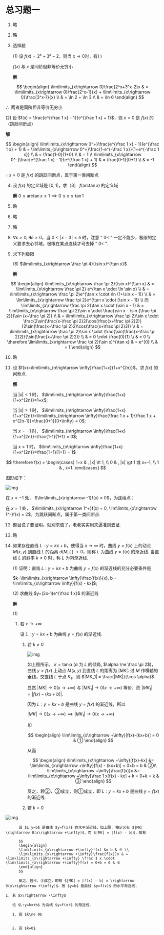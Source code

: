 # 总习题一

1. 略
2. 略
3. 选择题
   
   (1) 设 $f(x)=2^x+3^x-2$，则当 $x\rightarrow 0$时，有( )

   $f(x)$ 与 $x$ 是同阶但非等价无穷小 

   **解**

$$
\begin{align}
\lim\limits_{x\rightarrow 0}\frac{2^x+3^x-2}x & = \lim\limits_{x\rightarrow 0}\frac{2^x-1}{x} + \lim\limits_{x\rightarrow 0}\frac{3^x-1}{x} \\
& = \ln 2 + \ln 3 \\
& = \ln 6
\end{align}
$$

   $\therefore$ 两者是同阶但非等价无穷小

   (2) 设 $f(x) = \frac{e^{\frac 1 x} - 1}{e^{\frac 1 x} + 1}$，则 $x=0$ 是 $f(x)$ 的（跳跃间断点）

   **解**

$$
\begin{align}
\lim\limits_{x\rightarrow 0^+}\frac{e^{\frac 1 x} - 1}{e^{\frac 1 x} + 1} & = \lim\limits_{x\rightarrow 0^+}\frac{1-e^{-\frac 1 x}}{1+e^{-\frac 1 x}} \\
& = \frac{1-0}{1+0} \\
& = 1 \\
\lim\limits_{x\rightarrow 0^-}\frac{e^{\frac 1 x} - 1}{e^{\frac 1 x} + 1} & = \frac{0-1}{0+1} \\
& = -1
\end{align}
$$

   $\therefore x=0$ 是 $f(x)$ 的跳跃间断点，属于第一类间断点

4. 设 $f(x)$ 的定义域是 $[0, 1]$，求（3） $f(\arctan x)$ 的定义域
   
   **解** $0\leqslant \arctan x \leqslant 1 \implies 0\leqslant x \leqslant \tan 1$

5. 略
6. 略
7. 略
8. $\forall \varepsilon \gt 0, \exists \delta \gt 0$，当 $0\lt |x-3| \lt \delta$ 时，注意 " $0\lt$ " 一定不能少，极限的定义要求去心邻域，极限在某点连续才可去掉 " $0\lt$ ".
9. 求下列极限
   
   (6) $\lim\limits_{x\rightarrow \frac \pi 4}(\sin x)^{\tan x}$

   **解**

$$
\begin{align}
\lim\limits_{x\rightarrow \frac \pi 2}(\sin x)^{\tan x} & = \lim\limits_{x\rightarrow \frac \pi 2} e^{\tan x \cdot \ln \sin x} \\
& = \lim\limits_{x\rightarrow \frac \pi 2}e^{\tan x \cdot \ln (1+\sin x - 1)} \\
& = \lim\limits_{x\rightarrow \frac \pi 2}e^{\tan x \cdot (\sin x - 1)} \\
而 \lim\limits_{x\rightarrow \frac \pi 2}\tan x \cdot (\sin x - 1) & = \lim\limits_{x\rightarrow \frac \pi 2}\sin x \cdot \frac{\sin x - \sin {\frac \pi 2}}{\sin (x+\frac \pi 2)} \\
& = \lim\limits_{x\rightarrow \frac \pi 2}\sin x \cdot \frac{2\sin(\frac{x-\frac \pi 2}2)\cos(\frac{x+\frac \pi 2}2)}{2\sin(\frac{x+\frac \pi 2}2)\cos(\frac{x+\frac \pi 2}2)} \\
& = \lim\limits_{x\rightarrow \frac \pi 2}\sin x \cdot \frac{\sin(\frac{x-\frac \pi 2}2)}{\sin(\frac{x+\frac \pi 2}2)} \\
& = 0 \cdot \frac{0}{1} \\
& = 0 \\
\therefore \lim\limits_{x\rightarrow \frac \pi 2}(\sin x)^{\tan x} & = e^{0} \\
& = 1
\end{align}
$$

10. 略
11. 设 $f(x)=\lim\limits_{n\rightarrow \infty}\frac{1+x}{1+x^{2n}}$，求 $f(x)$ 的间断点.
    
    **解**

    当 $|x| \lt 1$ 时， $\lim\limits_{n\rightarrow \infty}\frac{1+x}{1+x^{2n}}=1+x$;

    当 $|x| \gt 1$ 时， $\lim\limits_{n\rightarrow \infty}\frac{1+x}{1+x^{2n}}=\lim\limits_{n\rightarrow \infty}\frac{\frac 1 x + 1}{\frac 1 x + x^{2n-1}}=\frac{0+1}{0+\infty} = 0$;

    当 $x=-1$ 时， $\lim\limits_{n\rightarrow \infty}\frac{1+x}{1+x^{2n}}=\frac{1-1}{1+1} = 0$;

    当 $x=1$ 时， $\lim\limits_{n\rightarrow \infty}\frac{1+x}{1+x^{2n}}=\frac{1+1}{1+1} = 1$

$$
\therefore f(x) = 
\begin{cases}
1+x & , |x| \lt 1, \\
0 & , |x| \gt 1 或 x=-1, \\
1 & , x=1.
\end{cases}
$$

图形如下：

![img](../img/1-12.11.png)

在 $x=-1$ 处， $\lim\limits_{x\rightarrow -1}f(x) = 0$，为连续点；

在 $x=1$ 处， $\lim\limits_{x\rightarrow 1^+}f(x) = 0, \lim\limits_{x\rightarrow 1^-}f(x) = 2$，为跳跃间断点，属于第一类间断点.

12. 题目说了要证明，就别求值了，老老实实用夹逼准则去证.
13. 略
14. 如果存在直线 $L:y=kx+b$，使得当 $x\rightarrow \infty$ 时，曲线 $y=f(x)$ 上的动点 $M(x,y)$ 到直线 $L$ 的距离 $d(M,L)\rightarrow 0$，则称 $L$ 为曲线 $y=f(x)$ 的渐近线. 当直线 $L$ 的斜率 $k\ne 0$ 时，称 $L$ 为斜渐近线.
    
    (1) 证明：直线 $L:y=kx+b$ 为曲线 $y=f(x)$ 的渐近线的充分必要条件是

    $k=\lim\limits_{x\rightarrow \infty}\frac{f(x)}{x}, b = \lim\limits_{x\rightarrow \infty}[f(x) - kx]$;

    (2) 求曲线 $y=(2x-1)e^{\frac 1 x}$ 的渐近线

    **解**

    (1) 

    1. 若 $x\rightarrow +\infty$
       
       设 $L:y=kx+b$ 为曲线 $y=f(x)$ 的渐近线.

       1. 若 $k\ne 0$

          ![img](../img/1-12.14.1.png)

          如上图所示， $k=\tan \alpha$ ($\alpha$ 为 $L$ 的倾角, $\alpha \ne \frac \pi 2$)，曲线 $y=f(x)$ 上动点 $M(x,y)$ 到直线 $L$ 的距离为 $|MK|$. 过 $M$ 作横轴的垂线，交直线 $L$ 于点 $K_1$，则 $|MK_1| = \frac{|MK|}{\cos \alpha}$.

          显然 $|MK| \rightarrow 0(x\rightarrow +\infty)$ 与 $|MK_1|\rightarrow 0(x\rightarrow +\infty)$ 等价，而 $|MK_1| = |f(x) - (kx+b)|$.

          因为 $L:y=kx+b$ 是曲线 $y=f(x)$ 的渐近线，所以

          $|MK| \rightarrow 0(x\rightarrow +\infty) \implies |MK_1| \rightarrow 0(x\rightarrow +\infty)$

          即 
          
          $$
          \begin{align}
          \lim\limits_{x\rightarrow +\infty}[f(x)-(kx+b)] = 0 & ①
          \end{align}
          $$

          从而 

          $$
          \begin{align}
          \lim\limits_{x\rightarrow +\infty}[f(x)-kx] &= \lim\limits_{x\rightarrow +\infty}[f(x) - (kx+b)] = 0+b = b & ②\\
          \lim\limits_{x\rightarrow +\infty}\frac{f(x)}x &= \lim\limits_{x\rightarrow +\infty}\frac 1 x[f(x) - kx] + k = 0+k = k & ③
          \end{align}
          $$

          反之，若②，③成立，则①成立，即 $L:y=kx+b$ 是曲线 $y=f(x)$ 的渐近线.

       1. 若 $k=0$

![img](../img/1-12.14.2.png)

          设 $L:y=b$ 是曲线 $y=f(x)$ 的水平渐近线，如上图. 按定义有 $|MK| \rightarrow 0(x\rightarrow +\infty)$，而 $|MK| = |f(x) - b|$，故有

          $$
          \begin{align}
          \lim\limits_{x\rightarrow +\infty}f(x) &= b & ④ \\
          \lim\limits_{x\rightarrow +\infty}\frac{f(x)}x & = \lim\limits_{x\rightarrow +\infty} \frac 1 x \cdot \lim\limits_{x\rightarrow +\infty}f(x) = 0+b = 0 & ⑤
          \end{align}
          $$

          反之，若④、⑤成立，即有 $|MK| = |f(x) - b| = \rightarrow 0(x\rightarrow +\infty)$，故 $y=b$ 是曲线 $y=f(x)$ 的水平渐近线.

    1. 若 $x\rightarrow -\infty$

       设 $L:y=kx+b$ 为曲线 $y=f(x)$ 的渐近线.

       1. 若 $k\ne 0$


       2. 若 $k=0$

